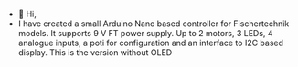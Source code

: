 - 👋  Hi,
- I have created a small Arduino Nano based controller for Fischertechnik models. It supports 9 V FT power supply. Up to 2 motors, 3 LEDs, 4 analogue inputs, a poti for configuration and an interface to I2C based display. This is the version without OLED

<!---
bastelklausi/bastelklausi is a ✨ special ✨ repository because its `README.md` (this file) appears on your GitHub profile.
You can click the Preview link to take a look at your changes.
--->
